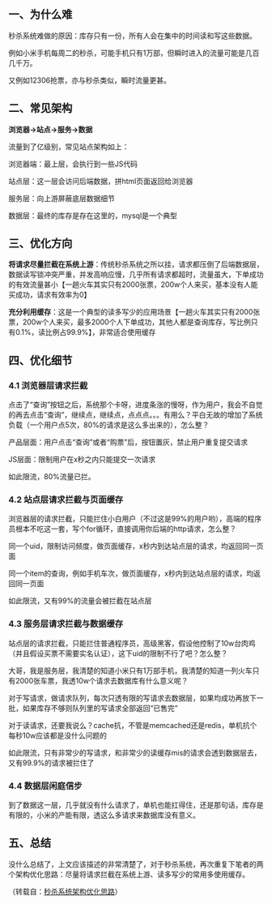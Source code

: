 
## 一、为什么难  

秒杀系统难做的原因：库存只有一份，所有人会在集中的时间读和写这些数据。

例如小米手机每周二的秒杀，可能手机只有1万部，但瞬时进入的流量可能是几百几千万。

又例如12306抢票，亦与秒杀类似，瞬时流量更甚。

## 二、常见架构

**浏览器->站点->服务->数据**

流量到了亿级别，常见站点架构如上：

浏览器端：最上层，会执行到一些JS代码

站点层：这一层会访问后端数据，拼html页面返回给浏览器

服务层：向上游屏蔽底层数据细节

数据层：最终的库存是存在这里的，mysql是一个典型

## 三、优化方向

**将请求尽量拦截在系统上游**：传统秒杀系统之所以挂，请求都压倒了后端数据层，数据读写锁冲突严重，并发高响应慢，几乎所有请求都超时，流量虽大，下单成功的有效流量甚小【一趟火车其实只有2000张票，200w个人来买，基本没有人能买成功，请求有效率为0】

**充分利用缓存**：这是一个典型的读多写少的应用场景【一趟火车其实只有2000张票，200w个人来买，最多2000个人下单成功，其他人都是查询库存，写比例只有0.1%，读比例占99.9%】，非常适合使用缓存

## 四、优化细节

### 4.1 浏览器层请求拦截

点击了“查询”按钮之后，系统那个卡呀，进度条涨的慢呀，作为用户，我会不自觉的再去点击“查询”，继续点，继续点，点点点。。。有用么？平白无故的增加了系统负载（一个用户点5次，80%的请求是这么多出来的），怎么整？

产品层面：用户点击“查询”或者“购票”后，按钮置灰，禁止用户重复提交请求

JS层面：限制用户在x秒之内只能提交一次请求

如此限流，80%流量已拦。

### 4.2 站点层请求拦截与页面缓存

浏览器层的请求拦截，只能拦住小白用户（不过这是99%的用户哟），高端的程序员根本不吃这一套，写个for循环，直接调用你后端的http请求，怎么整？

同一个uid，限制访问频度，做页面缓存，x秒内到达站点层的请求，均返回同一页面

同一个item的查询，例如手机车次，做页面缓存，x秒内到达站点层的请求，均返回同一页面

如此限流，又有99%的流量会被拦截在站点层

### 4.3 服务层请求拦截与数据缓存

站点层的请求拦截，只能拦住普通程序员，高级黑客，假设他控制了10w台肉鸡（并且假设买票不需要实名认证），这下uid的限制不行了吧？怎么整？

大哥，我是服务层，我清楚的知道小米只有1万部手机，我清楚的知道一列火车只有2000张车票，我透10w个请求去数据库有什么意义呢？

对于写请求，做请求队列，每次只透有限的写请求去数据层，如果均成功再放下一批，如果库存不够则队列里的写请求全部返回“已售完”

对于读请求，还要我说么？cache抗，不管是memcached还是redis，单机抗个每秒10w应该都是没什么问题的

如此限流，只有非常少的写请求，和非常少的读缓存mis的请求会透到数据层去，又有99.9%的请求被拦住了

### 4.4 数据层闲庭信步

到了数据这一层，几乎就没有什么请求了，单机也能扛得住，还是那句话，库存是有限的，小米的产能有限，透这么多请求来数据库没有意义。

## 五、总结

没什么总结了，上文应该描述的非常清楚了，对于秒杀系统，再次重复下笔者的两个架构优化思路：尽量将请求拦截在系统上游、读多写少的常用多使用缓存。

（转载自：[秒杀系统架构优化思路](https://developer.aliyun.com/article/69704)）
